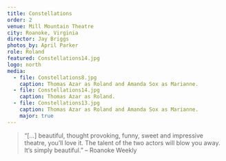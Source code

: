 ```yaml
---
title: Constellations
order: 2
venue: Mill Mountain Theatre
city: Roanoke, Virginia
director: Jay Briggs
photos_by: April Parker
role: Roland
featured: Constellations14.jpg
logo: north
media:
  - file: Constellations8.jpg
    caption: Thomas Azar as Roland and Amanda Sox as Marianne.
  - file: Constellations14.jpg
    caption: Thomas Azar as Roland.
  - file: Constellations13.jpg
    caption: Thomas Azar as Roland and Amanda Sox as Marianne.
    major: true
---
```


> &ldquo;[&hellip;] beautiful, thought provoking, funny, sweet and impressive theatre, you’ll love it. The talent of the two actors will blow you away. It’s simply beautiful.&rdquo; &ndash; Roanoke Weekly
